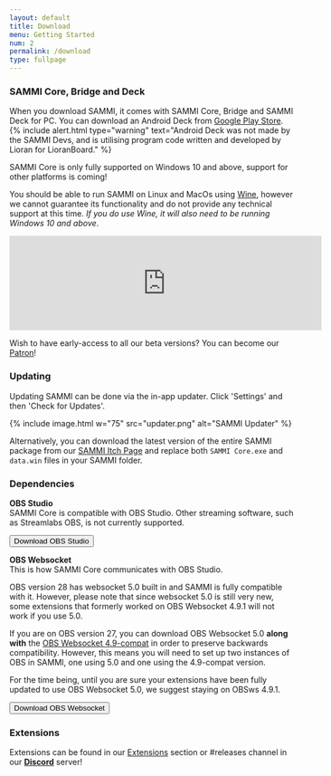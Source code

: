 ```yaml
---
layout: default
title: Download
menu: Getting Started
num: 2
permalink: /download
type: fullpage
---
```


### SAMMI Core, Bridge and Deck

When you download SAMMI, it comes with SAMMI Core, Bridge and SAMMI Deck for PC. You can download an Android Deck from [Google Play Store](https://play.google.com/store/apps/details?id=lioranboard.ca.lioranboard.streamdeck).
{% include alert.html type="warning" text="Android Deck was not made by the SAMMI Devs, and is utilising program code written and developed by Lioran for LioranBoard." %} 

SAMMI Core is only fully supported on Windows 10 and above, support for other platforms is coming!

You should be able to run SAMMI on Linux and MacOs using [Wine](https://www.winehq.org/), however we cannot guarantee its functionality and do not provide any technical support at this time. 
*If you do use Wine, it will also need to be running Windows 10 and above*.

<iframe frameborder="0" src="https://itch.io/embed/1701438?dark=true" width="552" height="167"><a href="https://sammisolutions.itch.io/sammi">SAMMI by SAMMI</a></iframe>

Wish to have early-access to all our beta versions? You can become our [Patron](https://www.patreon.com/sammidevs)! 

### Updating
Updating SAMMI can be done via the in-app updater. Click 'Settings' and then 'Check for Updates'.  

{% include image.html w="75" src="updater.png" alt="SAMMI Updater" %}

Alternatively, you can download the latest version of the entire SAMMI package from our [SAMMI Itch Page](https://sammisolutions.itch.io/sammi) and replace both `SAMMI Core.exe` and `data.win` files in your SAMMI folder.

### Dependencies

**OBS Studio**     
SAMMI Core is compatible with OBS Studio. Other streaming software, such as Streamlabs OBS, is not currently supported.  

<a href="https://obsproject.com/"><button type="button" class="btn btn-outline-secondary">Download OBS Studio</button></a>
  
**OBS Websocket**       
This is how SAMMI Core communicates with OBS Studio. 

OBS version 28 has websocket 5.0 built in and SAMMI is fully compatible with it. However, please note that since websocket 5.0 is still very new, some extensions that formerly worked on OBS Websocket 4.9.1 will not work if you use 5.0. 

If you are on OBS version 27, you can download OBS Websocket 5.0 **along with** the [OBS Websocket 4.9-compat](https://github.com/obsproject/obs-websocket/releases/tag/4.9.1-compat) in order to preserve backwards compatibility. However, this means you will need to set up two instances of OBS in SAMMI, one using 5.0 and one using the 4.9-compat version. 

For the time being, until you are sure your extensions have been fully updated to use OBS Websocket 5.0, we suggest staying on OBSws 4.9.1.

<a href="https://obsproject.com/forum/resources/obs-websocket-remote-control-obs-studio-from-websockets.466/"><button type="button" class="btn btn-outline-secondary">Download OBS Websocket</button></a>


### Extensions
Extensions can be found in our [Extensions](https://sammi.solutions/extensions) section or #releases channel in our **[Discord](https://discord.gg/dXez8Zh)** server!
